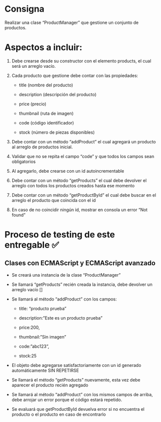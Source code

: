 ﻿# Consigna

Realizar una clase “ProductManager” que gestione un conjunto de productos.

# Aspectos a incluir:

1. Debe crearse desde su constructor con el elemento products, el cual será un arreglo vacío.

2. Cada producto que gestione debe contar con las propiedades:

    - title (nombre del producto)

    - description (descripción del producto)

    - price (precio)

    - thumbnail (ruta de imagen)

    - code (código identificador)

    - stock (número de piezas disponibles)

3. Debe contar con un método “addProduct” el cual agregará un producto al arreglo de productos inicial.

4. Validar que no se repita el campo “code” y que todos los campos sean obligatorios

5. Al agregarlo, debe crearse con un id autoincrementable

6. Debe contar con un método “getProducts” el cual debe devolver el arreglo con todos los productos creados hasta ese momento

7. Debe contar con un método “getProductById” el cual debe buscar en el arreglo el producto que coincida con el id

8. En caso de no coincidir ningún id, mostrar en consola un error “Not found”

# Proceso de testing de este entregable ✅

## Clases con ECMAScript y ECMAScript avanzado

- Se creará una instancia de la clase “ProductManager”

- Se llamará “getProducts” recién creada la instancia, debe devolver un arreglo vacío []

- Se llamará al método “addProduct” con los campos:

    - title: “producto prueba”

    - description:”Este es un producto prueba”

    - price:200,

    - thumbnail:”Sin imagen”

    - code:”abc123”,

    - stock:25

- El objeto debe agregarse satisfactoriamente con un id generado automáticamente SIN REPETIRSE

- Se llamará el método “getProducts” nuevamente, esta vez debe aparecer el producto recién agregado

- Se llamará al método “addProduct” con los mismos campos de arriba, debe arrojar un error porque el código estará repetido.

- Se evaluará que getProductById devuelva error si no encuentra el producto o el producto en caso de encontrarlo

